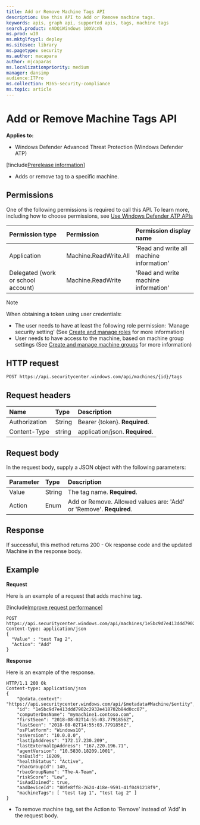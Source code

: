 ```yaml
---
title: Add or Remove Machine Tags API
description: Use this API to Add or Remove machine tags.
keywords: apis, graph api, supported apis, tags, machine tags
search.product: eADQiWindows 10XVcnh
ms.prod: w10
ms.mktglfcycl: deploy
ms.sitesec: library
ms.pagetype: security
ms.author: macapara
author: mjcaparas
ms.localizationpriority: medium
manager: dansimp
audience:ITPro
ms.collection: M365-security-compliance  
ms.topic: article
---
```


# Add or Remove Machine Tags API

**Applies to:**

- Windows Defender Advanced Threat Protection (Windows Defender ATP)

[!include[Prerelease information](prerelease.md)]

- Adds or remove tag to a specific machine.

## Permissions
One of the following permissions is required to call this API. To learn more, including how to choose permissions, see [Use Windows Defender ATP APIs](apis-intro.md)

Permission type |	Permission	|	Permission display name
:---|:---|:---
Application |	Machine.ReadWrite.All |	'Read and write all machine information'
Delegated (work or school account) | Machine.ReadWrite | 'Read and write machine information'

>[!Note]
> When obtaining a token using user credentials:
>- The user needs to have at least the following role permission: 'Manage security setting' (See [Create and manage roles](user-roles-windows-defender-advanced-threat-protection.md) for more information)
>- User needs to have access to the machine, based on machine group settings (See [Create and manage machine groups](machine-groups-windows-defender-advanced-threat-protection.md) for more information)

## HTTP request
```
POST https://api.securitycenter.windows.com/api/machines/{id}/tags
```

## Request headers

Name | Type | Description
:---|:---|:---
Authorization | String | Bearer {token}. **Required**.
Content-Type | string | application/json. **Required**.

## Request body
In the request body, supply a JSON object with the following parameters:

Parameter |	Type	| Description
:---|:---|:---
Value |	String |	The tag name. **Required**.
Action	| Enum |	Add or Remove. Allowed values are: 'Add' or 'Remove'. **Required**.


## Response
If successful, this method returns 200 - Ok response code and the updated Machine in the response body.


## Example

**Request**

Here is an example of a request that adds machine tag.

[!include[Improve request performance](improverequestperformance-new.md)]

```
POST https://api.securitycenter.windows.com/api/machines/1e5bc9d7e413ddd7902c2932e418702b84d0cc07/tags
Content-type: application/json
{
  "Value" : "test Tag 2",
  "Action": "Add"
}

```
**Response**

Here is an example of the response.

```
HTTP/1.1 200 Ok
Content-type: application/json
{
    "@odata.context": "https://api.securitycenter.windows.com/api/$metadata#Machine/$entity",
    "id": "1e5bc9d7e413ddd7902c2932e418702b84d0cc07",
    "computerDnsName": "mymachine1.contoso.com",
    "firstSeen": "2018-08-02T14:55:03.7791856Z",
	"lastSeen": "2018-08-02T14:55:03.7791856Z",
    "osPlatform": "Windows10",
    "osVersion": "10.0.0.0",
    "lastIpAddress": "172.17.230.209",
    "lastExternalIpAddress": "167.220.196.71",
    "agentVersion": "10.5830.18209.1001",
    "osBuild": 18209,
    "healthStatus": "Active",
    "rbacGroupId": 140,
	"rbacGroupName": "The-A-Team",
    "riskScore": "Low",
	"isAadJoined": true,
    "aadDeviceId": "80fe8ff8-2624-418e-9591-41f0491218f9",
	"machineTags": [ "test tag 1", "test tag 2" ]
}

```

- To remove machine tag, set the Action to 'Remove' instead of 'Add' in the request body.